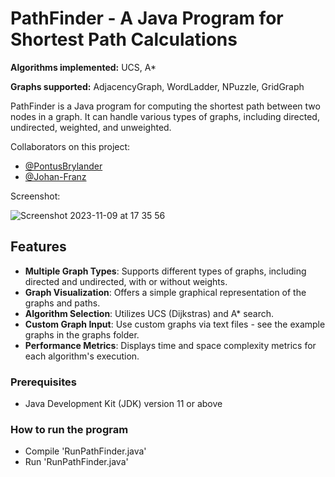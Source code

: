 # PathFinder - A Java Program for Shortest Path Calculations

**Algorithms implemented:** UCS, A*

**Graphs supported:** AdjacencyGraph, WordLadder, NPuzzle, GridGraph

PathFinder is a Java program for computing the shortest path between two nodes in a graph. It can handle various types of graphs, including directed, undirected, weighted, and unweighted.

Collaborators on this project:
- [@PontusBrylander](https://github.com/PontusBrylander)
- [@Johan-Franz](https://github.com/Johan-Franz)

Screenshot:

![Screenshot 2023-11-09 at 17 35 56](https://github.com/hermanolvik/PathFinder/assets/72079200/8d3045e0-9ea0-4dc9-9b79-40ec256943b0)


## Features

- **Multiple Graph Types**: Supports different types of graphs, including directed and undirected, with or without weights.
- **Graph Visualization**: Offers a simple graphical representation of the graphs and paths.
- **Algorithm Selection**: Utilizes UCS (Dijkstras) and A* search.
- **Custom Graph Input**: Use custom graphs via text files - see the example graphs in the graphs folder.
- **Performance Metrics**: Displays time and space complexity metrics for each algorithm's execution.

### Prerequisites

- Java Development Kit (JDK) version 11 or above

### How to run the program

- Compile 'RunPathFinder.java'
- Run 'RunPathFinder.java'
